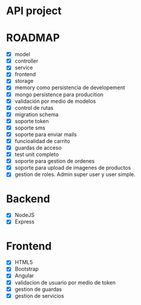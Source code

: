 API project
=========================


# ROADMAP

- [x] model
- [x] controller
- [x] service
- [x] frontend
- [x] storage
- [x] memory como persistencia de developement
- [x] mongo persistence para producition
- [x] validación por medio de modelos
- [x] control de rutas
- [x] migration schema
- [x] soporte token
- [x] soporte sms
- [x] soporte para enviar mails
- [x] funcioalidad de carrito
- [x] guardas de acceso
- [x] test unit completo
- [x] soporte para gestion de ordenes
- [x] soporte para upload de imagenes de productos
- [x] gestion de roles. Admin super user y user simple.

# Backend

- [x] NodeJS
- [x] Express

# Frontend

- [x] HTML5
- [x] Bootstrap
- [x] Angular
- [x] validacion de usuario por medio de token
- [x] gestion de guardas
- [x] gestion de servicios
